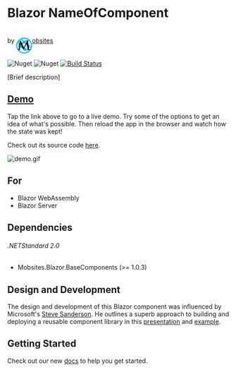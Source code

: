 # Blazor NameOfComponent

by <a href="https://www.mobsites.com"><img align="center" src="./src/assets/mobsites-logo.png" width="36" height="36" style="padding-top: 20px;" />obsites</a>

![Nuget](https://img.shields.io/nuget/v/Mobsites.Blazor.NameOfComponent) ![Nuget](https://img.shields.io/nuget/dt/Mobsites.Blazor.NameOfComponent) [![Build Status](https://dev.azure.com/Mobsites-US/Blazor%20Template/_apis/build/status/Build?branchName=master)](https://dev.azure.com/Mobsites-US/Blazor%20Template/_build/latest?definitionId=22&branchName=master)

[Brief description]

## [Demo](https://nameofcomponent.mobsites.com)

Tap the link above to go to a live demo. Try some of the options to get an idea of what's possible. Then reload the app in the browser and watch how the state was kept!

Check out its source code [here](./samples).

![demo.gif](src/assets/demo.gif)

## For

* Blazor WebAssembly
* Blazor Server

## Dependencies

###### .NETStandard 2.0

* Mobsites.Blazor.BaseComponents (>= 1.0.3)

## Design and Development

The design and development of this Blazor component was influenced by Microsoft's [Steve Sanderson](https://blog.stevensanderson.com/). He outlines a superb approach to building and deploying a reusable component library in this [presentation](https://youtu.be/QnBYmTpugz0) and [example](https://github.com/SteveSandersonMS/presentation-2020-01-NdcBlazorComponentLibraries).

## Getting Started

Check out our new [docs](https://www.mobsites.com/blazor/name-of-component) to help you get started.
